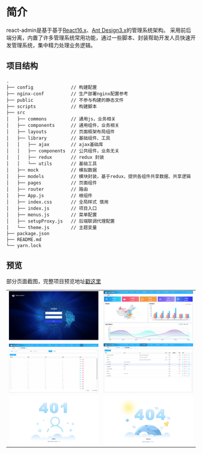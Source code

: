 # 简介

react-admin是基于基于[React16.x](https://reactjs.org)、[Ant Design3.x](https://ant.design/)的管理系统架构。
采用前后端分离，内置了许多管理系统常用功能，通过一些脚本、封装帮助开发人员快速开发管理系统，集中精力处理业务逻辑。

## 项目结构
```
.
├── config              // 构建配置
├── nginx-conf          // 生产部署nginx配置参考
├── public              // 不参与构建的静态文件
├── scripts             // 构建脚本
├── src                 
│   ├── commons         // 通用js，业务相关
│   ├── components      // 通用组件，业务相关
│   ├── layouts         // 页面框架布局组件
│   ├── library         // 基础组件、工具
│   │   ├── ajax        // ajax基础库
│   │   ├── components  // 公共组件，业务无关
│   │   ├── redux       // redux 封装
│   │   └── utils       // 基础工具
│   ├── mock            // 模拟数据
│   ├── models          // 模块封装，基于redux，提供各组件共享数据、共享逻辑
│   ├── pages           // 页面组件
│   ├── router          // 路由
│   ├── App.js          // 根组件
│   ├── index.css       // 全局样式 慎用
│   ├── index.js        // 项目入口
│   ├── menus.js        // 菜单配置
│   ├── setupProxy.js   // 后端联调代理配置
│   └── theme.js        // 主题变量
├── package.json
├── README.md
└── yarn.lock
```
## 预览

部分页面截图，完整项目预览地址[戳这里](https://open.vbill.cn/react-admin-live/)

<table>
    <tr>
        <td><img src="imgs/login.jpg" alt="登录"/></td>
        <td><img src="imgs/home.jpg" alt="首页"/></td>
    </tr>
    <tr>
        <td><img src="imgs/users.jpg" alt="用户"/></td>
        <td><img src="imgs/menu.jpg" alt="菜单&权限"/></td>
    </tr>
    <tr>
        <td><img src="imgs/401.jpg" alt="未登录"/></td>
        <td><img src="imgs/404.png" alt="页面不存在"/></td>
    </tr>
</table>

